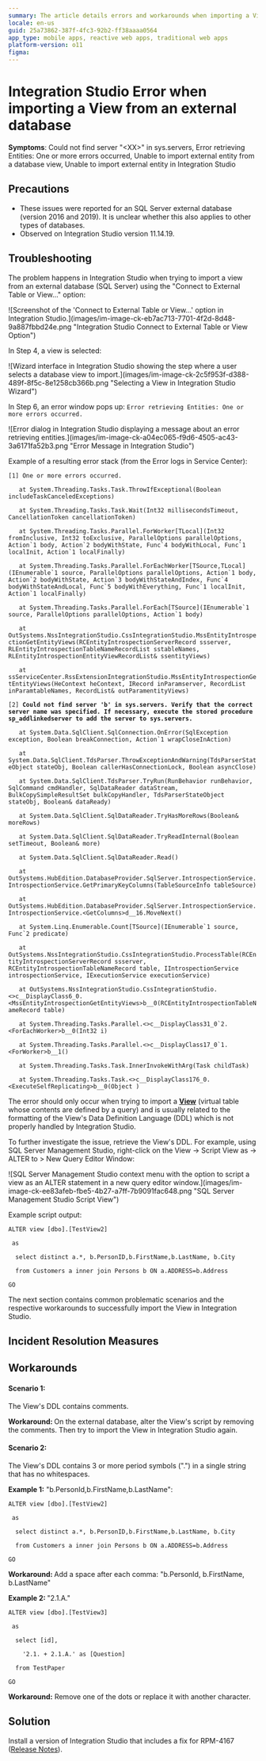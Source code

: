 ```yaml
---
summary: The article details errors and workarounds when importing a View from an SQL Server database into Integration Studio
locale: en-us
guid: 25a73862-387f-4fc3-92b2-ff38aaaa0564
app_type: mobile apps, reactive web apps, traditional web apps
platform-version: o11
figma:
---
```

<h1>Integration Studio Error when importing a View from an external database</h1>

<p><strong>Symptoms</strong>: Could not find server "&lt;XX&gt;" in sys.servers, Error retrieving Entities: One or more errors occurred, Unable to import external entity from a database view, Unable to import external entity in Integration Studio</p>

<h2>Precautions</h2>

<ul>
    <li>These issues were reported for an SQL Server external database (version 2016 and 2019).  It is unclear whether this also applies to other types of databases.</li>
    <li>Observed on Integration Studio version 11.14.19.</li>
</ul>

<h2>Troubleshooting</h2>

<p>The problem happens in Integration Studio when trying to import a view from an external database (SQL Server) using the "Connect to External Table or View..." option:</p>

<p>![Screenshot of the 'Connect to External Table or View...' option in Integration Studio.](images/im-image-ck-eb7ac713-7701-4f2d-8d48-9a887fbbd24e.png "Integration Studio Connect to External Table or View Option")</p>

<p>In Step 4, a view is selected:</p>

<p>![Wizard interface in Integration Studio showing the step where a user selects a database view to import.](images/im-image-ck-2c5f953f-d388-489f-8f5c-8e1258cb366b.png "Selecting a View in Integration Studio Wizard")</p>

<p> In Step 6, an error window pops up: <code class="editorCode">Error retrieving Entities: One or more errors occurred.</code></p>

<p>![Error dialog in Integration Studio displaying a message about an error retrieving entities.](images/im-image-ck-a04ec065-f9d6-4505-ac43-3a6171fa52b3.png "Error Message in Integration Studio")</p>

<p>Example of a resulting error stack (from the Error logs in Service Center):</p>

<p><code class="editorCode">[1] One or more errors occurred.<br/>
   at System.Threading.Tasks.Task.ThrowIfExceptional(Boolean includeTaskCanceledExceptions)<br/>
   at System.Threading.Tasks.Task.Wait(Int32 millisecondsTimeout, CancellationToken cancellationToken)<br/>
   at System.Threading.Tasks.Parallel.ForWorker[TLocal](Int32 fromInclusive, Int32 toExclusive, ParallelOptions parallelOptions, Action`1 body, Action`2 bodyWithState, Func`4 bodyWithLocal, Func`1 localInit, Action`1 localFinally)<br/>
   at System.Threading.Tasks.Parallel.ForEachWorker[TSource,TLocal](IEnumerable`1 source, ParallelOptions parallelOptions, Action`1 body, Action`2 bodyWithState, Action`3 bodyWithStateAndIndex, Func`4 bodyWithStateAndLocal, Func`5 bodyWithEverything, Func`1 localInit, Action`1 localFinally)<br/>
   at System.Threading.Tasks.Parallel.ForEach[TSource](IEnumerable`1 source, ParallelOptions parallelOptions, Action`1 body)<br/>
   at OutSystems.NssIntegrationStudio.CssIntegrationStudio.MssEntityIntrospectionGetEntityViews(RCEntityIntrospectionServerRecord ssserver, RLEntityIntrospectionTableNameRecordList sstableNames, RLEntityIntrospectionEntityViewRecordList&amp; ssentityViews)<br/>
   at ssServiceCenter.RssExtensionIntegrationStudio.MssEntityIntrospectionGetEntityViews(HeContext heContext, IRecord inParamserver, RecordList inParamtableNames, RecordList&amp; outParamentityViews)</code></p>

<p><code class="editorCode">[2] <strong>Could not find server 'b' in sys.servers. Verify that the correct server name was specified. If necessary, execute the stored procedure sp_addlinkedserver to add the server to sys.servers.</strong><br/>
   at System.Data.SqlClient.SqlConnection.OnError(SqlException exception, Boolean breakConnection, Action`1 wrapCloseInAction)<br/>
   at System.Data.SqlClient.TdsParser.ThrowExceptionAndWarning(TdsParserStateObject stateObj, Boolean callerHasConnectionLock, Boolean asyncClose)<br/>
   at System.Data.SqlClient.TdsParser.TryRun(RunBehavior runBehavior, SqlCommand cmdHandler, SqlDataReader dataStream, BulkCopySimpleResultSet bulkCopyHandler, TdsParserStateObject stateObj, Boolean&amp; dataReady)<br/>
   at System.Data.SqlClient.SqlDataReader.TryHasMoreRows(Boolean&amp; moreRows)<br/>
   at System.Data.SqlClient.SqlDataReader.TryReadInternal(Boolean setTimeout, Boolean&amp; more)<br/>
   at System.Data.SqlClient.SqlDataReader.Read()<br/>
   at OutSystems.HubEdition.DatabaseProvider.SqlServer.IntrospectionService.IntrospectionService.GetPrimaryKeyColumns(TableSourceInfo tableSource)<br/>
   at OutSystems.HubEdition.DatabaseProvider.SqlServer.IntrospectionService.IntrospectionService.&lt;GetColumns&gt;d__16.MoveNext()<br/>
   at System.Linq.Enumerable.Count[TSource](IEnumerable`1 source, Func`2 predicate)<br/>
   at OutSystems.NssIntegrationStudio.CssIntegrationStudio.ProcessTable(RCEntityIntrospectionServerRecord ssserver, RCEntityIntrospectionTableNameRecord table, IIntrospectionService introspectionService, IExecutionService executionService)<br/>
   at OutSystems.NssIntegrationStudio.CssIntegrationStudio.&lt;&gt;c__DisplayClass6_0.&lt;MssEntityIntrospectionGetEntityViews&gt;b__0(RCEntityIntrospectionTableNameRecord table)<br/>
   at System.Threading.Tasks.Parallel.&lt;&gt;c__DisplayClass31_0`2.&lt;ForEachWorker&gt;b__0(Int32 i)<br/>
   at System.Threading.Tasks.Parallel.&lt;&gt;c__DisplayClass17_0`1.&lt;ForWorker&gt;b__1()<br/>
   at System.Threading.Tasks.Task.InnerInvokeWithArg(Task childTask)<br/>
   at System.Threading.Tasks.Task.&lt;&gt;c__DisplayClass176_0.&lt;ExecuteSelfReplicating&gt;b__0(Object )</code></p>

<p>The error should only occur when trying to import a <a href="https://learn.microsoft.com/en-us/sql/relational-databases/views/views?view=sql-server-ver16"><strong>View</strong></a>  (virtual table whose contents are defined by a query) and is usually related to the formatting of the View's Data Definition Language (DDL) which is not properly handled by Integration Studio.  </p>

<p>To further investigate the issue, retrieve the View's DDL. For example, using SQL Server Management Studio, right-click on the View -&gt; Script View as -&gt; ALTER to &gt; New Query Editor Window:</p>

<p>![SQL Server Management Studio context menu with the option to script a view as an ALTER statement in a new query editor window.](images/im-image-ck-ee83afeb-fbe5-4b27-a7ff-7b9091fac648.png "SQL Server Management Studio Script View")</p>

<p>Example script output:</p>

<p><code class="editorCode">ALTER view [dbo].[TestView2]<br/>
 as<br/>
  select distinct a.*, b.PersonID,b.FirstName,b.LastName, b.City<br/>
  from Customers a inner join Persons b ON a.ADDRESS=b.Address<br/>
GO</code></p>

<p>The next section contains common problematic scenarios and the respective workarounds to successfully import the View in Integration Studio.</p>

<h2>Incident Resolution Measures</h2>

<h2><strong>Workarounds</strong></h2>

<h4><strong>Scenario 1:</strong></h4>

<p>The View's DDL contains comments.</p>

<p><strong>Workaround:  </strong>On the external database, alter the View's script by removing the comments.  Then try to import the View in Integration Studio again.</p>

<h4><strong>Scenario 2:</strong></h4>

<p>The View's DDL contains 3 or more period symbols (".") in a single string that has no whitespaces. </p>

<p><strong>Example 1:</strong> "b.PersonId,b.FirstName,b.LastName": </p>

<p><code class="editorCode">ALTER view [dbo].[TestView2]<br/>
 as<br/>
  select distinct a.*, b.PersonID,b.FirstName,b.LastName, b.City<br/>
  from Customers a inner join Persons b ON a.ADDRESS=b.Address<br/>
GO</code></p>

<p><strong>Workaround: </strong> Add a space after each comma: "b.PersonId, b.FirstName, b.LastName"</p>

<p><strong>Example 2: </strong>"2.1.A."</p>

<p><code class="editorCode">ALTER view [dbo].[TestView3]<br/>
 as<br/>
  select [id],<br/>
    '2.1. + 2.1.A.' as [Question]<br/>
  from TestPaper<br/>
GO</code></p>

<p><strong>Workaround:</strong>  Remove one of the dots or replace it with another character.</p>

<h3> </h3>

<h2><strong>Solution</strong></h2>

<p>Install a version of Integration Studio that includes a fix for RPM-4167 (<a href="https://success.outsystems.com/support/release_notes/11/integration_studio/">Release Notes</a>).</p>
